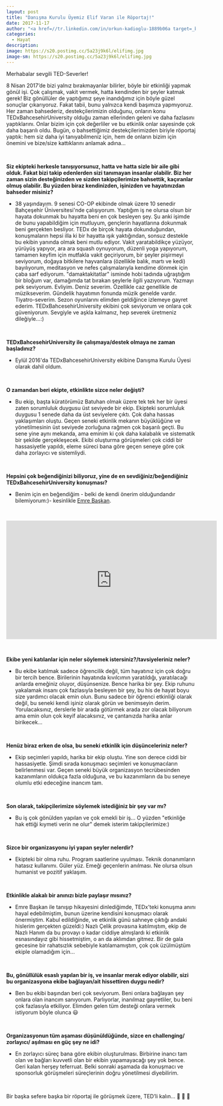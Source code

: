 ```yaml
---
layout: post
title: "Danışma Kurulu Üyemiz Elif Varan ile Röportaj!"
date: 2017-11-17
author: "<a href=//tr.linkedin.com/in/orkun-kadioglu-1889b06a target=_blank>Orkun Kadıoğlu</a>"
categories:
  - Hayat
description:
image: https://s20.postimg.cc/5a23j9k6l/elifimg.jpg
image-sm: https://s20.postimg.cc/5a23j9k6l/elifimg.jpg
---
```

Merhabalar sevgili TED-Severler!

8 Nisan 2017’de bizi yalnız bırakmayanlar bilirler, böyle bir etkinliği yapmak gönül işi. Çok çalışmak, vakit vermek, hatta kendinden bir şeyler katmak gerek! Biz gönüllüler de yaptığımız şeye inandığımız için böyle güzel sonuçlar çıkarıyoruz. Fakat tabii, bunu yalnızca kendi başımıza yapmıyoruz. Her zaman bahsederiz, destekçilerimizin olduğunu, onların konu TEDxBahcesehirUniversity olduğu zaman ellerinden geleni ve daha fazlasını yaptıklarını. Onlar bizim için çok değerliler ve bu etkinlik onlar sayesinde çok daha başarılı oldu. Bugün, o bahsettiğimiz destekçilerimizden biriyle röportaj yaptık: hem siz daha iyi tanıyabilmeniz için, hem de onların bizim için önemini ve bize/size kattıklarını anlamak adına...

&nbsp;&nbsp;&nbsp;&nbsp;&nbsp;&nbsp;

**Siz ekipteki herkesle tanışıyorsunuz, hatta ve hatta sizle bir aile gibi olduk. Fakat bizi takip edenlerden sizi tanımayan insanlar olabilir. Biz her zaman sizin desteğinizden ve sizden takipçilerimize bahsettik, kaçıranlar olmuş olabilir. Bu yüzden biraz kendinizden, işinizden ve hayatınızdan bahseder misiniz?**

- 38 yaşındayım. 9 senesi CO-OP ekibinde olmak üzere 10 senedir Bahçeşehir Üniversitesi'nde çalışıyorum. Yaptığım iş ne olursa olsun bir hayata dokunmak bu hayatta beni en çok besleyen şey. Şu anki işimde de bunu yapabildiğim için mutluyum, gençlerin hayatlarına dokunmak beni gerçekten besliyor. TEDx de birçok hayata dokunduğundan, konuşmaların hepsi illa ki bir hayatta ışık yaktığından, sonsuz destekle bu ekibin yanında olmak beni mutlu ediyor. Vakit yaratabildikçe yüzüyor, yürüyüş yapıyor, ara ara squash oynuyorum, düzenli yoga yapıyorum, tamamen keyfim için mutfakla vakit geçiriyorum, bir şeyler pişirmeyi seviyorum, doğaya bitkilere hayvanlara (özellikle balık, martı ve kedi) bayılıyorum, meditasyon ve nefes çalışmalarıyla kendime dönmek için çaba sarf ediyorum. "damaktakitatlar" isminde hobi tadında uğraştığım bir bloğum var, damağımda tat bırakan şeylerle ilgili yazıyorum. Yazmayı pek seviyorum. Evliyim. Deniz severim. Özellikle caz genellikle de müzikseverim. Gündelik hayatımın fonunda müzik genelde vardır. Tiyatro-severim. Sezon oyunlarını elimden geldiğince izlemeye gayret ederim. TEDxBahcesehirUniversity ekibini çok seviyorum ve onlara çok güveniyorum. Sevgiyle ve aşkla kalmanız, hep severek üretmeniz dileğiyle...:)

&nbsp;&nbsp;&nbsp;&nbsp;&nbsp;&nbsp;


**TEDxBahcesehirUniversity ile çalışmaya/destek olmaya ne zaman başladınız?**

- Eylül 2016'da TEDxBahcesehirUniversity ekibine Danışma Kurulu Üyesi olarak dahil oldum.

&nbsp;&nbsp;&nbsp;&nbsp;&nbsp;&nbsp;

**O zamandan beri ekipte, etkinlikte sizce neler değişti?**

- Bu ekip, başta küratörümüz Batuhan olmak üzere tek tek her bir üyesi zaten sorumluluk duygusu üst seviyede bir ekip. Ekipteki sorumluluk duygusu 1 senede daha da üst seviyelere çıktı. Çok daha hassas yaklaşımları oluştu. Geçen seneki etkinlik mekanın büyüklüğüne ve yönetilmesinin üst seviyede zorluğuna rağmen çok başarılı geçti. Bu sene yine aynı mekanda, ama eminim ki çok daha kalabalık ve sistematik bir şekilde gerçekleşecek. Ekibi oluşturma görüşmeleri çok ciddi bir hassasiyetle yapıldı, eleme süreci bana göre geçen seneye göre çok daha zorlayıcı ve sistemliydi.  


&nbsp;&nbsp;&nbsp;&nbsp;&nbsp;&nbsp;

**Hepsini çok beğendiğinizi biliyoruz, yine de en sevdiğiniz/beğendiğiniz TEDxBahcesehirUniversity konuşması?**

- Benim için en beğendiğim - belki de kendi önerim olduğundandır bilemiyorum:)- kesinlikle [Emre Başkan](https://twitter.com/le_petitprincee). 

&nbsp;&nbsp;&nbsp;

<iframe width="560" height="315" src="https://www.youtube.com/embed/nL_UTYXNvyk" frameborder="0" allowfullscreen></iframe>


&nbsp;&nbsp;&nbsp;&nbsp;&nbsp;&nbsp;

**Ekibe yeni katılanlar için neler söylemek istersiniz?/tavsiyeleriniz neler?**

- Bu ekibe katılmak sadece öğrencilik değil, tüm hayatınız için çok doğru bir tercih bence. Birilerinin hayatında kıvılcımın yaratıldığı, yaratılacağı anlarda emeğiniz oluyor, düşünsenize. Bence harika bir şey. Ekip ruhunu yakalamak insanı çok fazlasıyla besleyen bir şey, bu his de hayat boyu size yardımcı olacak emin olun. Bunu sadece bir öğrenci etkinliği olarak değil, bu seneki kendi işiniz olarak görün ve benimseyin derim. Yorulacaksınız, derslerle bir arada götürmek arada zor olacak biliyorum ama emin olun çok keyif alacaksınız, ve çantanızda harika anlar birikecek...

&nbsp;&nbsp;&nbsp;&nbsp;&nbsp;&nbsp;

**Henüz biraz erken de olsa, bu seneki etkinlik için düşünceleriniz neler?**

- Ekip seçimleri yapıldı, harika bir ekip oluştu. Yine son derece ciddi bir hassasiyetle. Şimdi sırada konuşmacı seçimleri ve konuşmacıların belirlenmesi var. Geçen seneki büyük organizasyon tecrübesinden kazanımların oldukça fazla olduğuna, ve bu kazanımların da bu seneye olumlu etki edeceğine inancım tam.


&nbsp;&nbsp;&nbsp;&nbsp;&nbsp;&nbsp;

**Son olarak, takipçilerimize söylemek istediğiniz bir şey var mı?**

- Bu iş çok gönülden yapılan ve çok emekli bir iş... O yüzden "etkinliğe hak ettiği kıymeti verin ne olur" demek isterim takipçilerimize:)

&nbsp;&nbsp;&nbsp;&nbsp;&nbsp;&nbsp;

**Sizce bir organizasyonu iyi yapan şeyler nelerdir?**

- Ekipteki bir olma ruhu. Program saatlerine uyulması. Teknik donanımların hatasız kullanımı. Güler yüz. Emeği geçenlerin anılması.  Ne olursa olsun humanist ve pozitif yaklaşım.


&nbsp;&nbsp;&nbsp;&nbsp;&nbsp;&nbsp;

**Etkinlikle alakalı bir anınızı bizle paylaşır mısınız?**

- Emre Başkan ile tanışıp hikayesini dinlediğimde, TEDx'teki konuşma anını hayal edebilmiştim, bunun üzerine kendisini konuşmacı olarak önermiştim. Kabul edildiğinde, ve etkinlik günü sahneye çıktığı andaki hislerim gerçekten güzeldi:) Nazlı Çelik provasına katılmıştım, ekip de Nazlı Hanım da bu provayı o kadar ciddiye almışlardı ki etkinlik esnasındayız gibi hissetmiştim, o an da aklımdan gitmez. Bir de gala gecesine bir rahatsızlık sebebiyle katılamamıştım, çok çok üzülmüştüm ekiple olamadığım için...

&nbsp;&nbsp;&nbsp;&nbsp;&nbsp;&nbsp;

**Bu, gönüllülük esaslı yapılan bir iş, ve insanlar merak ediyor olabilir, sizi bu organizasyona ekibe bağlayan/ait hissettiren duygu nedir?**

- Ben bu ekibi başından beri çok seviyorum. Beni onlara bağlayan şey onlara olan inancım sanıyorum. Parlıyorlar, inanılmaz gayretliler, bu beni çok fazlasıyla etkiliyor. Elimden gelen tüm desteği onlara vermek istiyorum böyle olunca 😃

&nbsp;&nbsp;&nbsp;&nbsp;&nbsp;&nbsp;

**Organizasyonun tüm aşaması düşünüldüğünde, sizce en challenging/ zorlayıcı/ aşılması en güç şey ne idi?**

- En zorlayıcı süreç bana göre ekibin oluşturulması. Birbirine inancı tam olan ve bağları kuvvetli olan bir ekibin yapamayacağı şey yok bence. Geri kalan herşey teferruat. Belki sonraki aşamada da konuşmacı ve sponsorluk görüşmeleri süreçlerinin doğru yönetilmesi diyebilirim.

&nbsp;&nbsp;&nbsp;&nbsp;&nbsp;&nbsp;

Bir başka sefere başka bir röportaj ile görüşmek üzere, TED’li kalın... 👋 👋 👋 